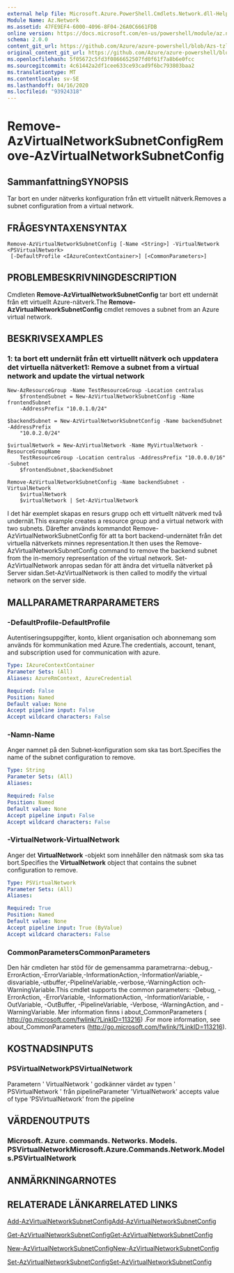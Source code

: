 ```yaml
---
external help file: Microsoft.Azure.PowerShell.Cmdlets.Network.dll-Help.xml
Module Name: Az.Network
ms.assetid: 47FE9EF4-6000-4096-8F04-26A0C6661FDB
online version: https://docs.microsoft.com/en-us/powershell/module/az.network/remove-azvirtualnetworksubnetconfig
schema: 2.0.0
content_git_url: https://github.com/Azure/azure-powershell/blob/Azs-tzl/src/Network/Network/help/Remove-AzVirtualNetworkSubnetConfig.md
original_content_git_url: https://github.com/Azure/azure-powershell/blob/Azs-tzl/src/Network/Network/help/Remove-AzVirtualNetworkSubnetConfig.md
ms.openlocfilehash: 5f05672c5fd3f0866652507fd0f61f7a8b6e0fcc
ms.sourcegitcommit: 4c61442a2df1cee633ce93cad9f6bc793803baa2
ms.translationtype: MT
ms.contentlocale: sv-SE
ms.lasthandoff: 04/16/2020
ms.locfileid: "93924318"
---
```

# <span data-ttu-id="1dd89-101">Remove-AzVirtualNetworkSubnetConfig</span><span class="sxs-lookup"><span data-stu-id="1dd89-101">Remove-AzVirtualNetworkSubnetConfig</span></span>

## <span data-ttu-id="1dd89-102">Sammanfattning</span><span class="sxs-lookup"><span data-stu-id="1dd89-102">SYNOPSIS</span></span>
<span data-ttu-id="1dd89-103">Tar bort en under nätverks konfiguration från ett virtuellt nätverk.</span><span class="sxs-lookup"><span data-stu-id="1dd89-103">Removes a subnet configuration from a virtual network.</span></span>

## <span data-ttu-id="1dd89-104">FRÅGESYNTAXEN</span><span class="sxs-lookup"><span data-stu-id="1dd89-104">SYNTAX</span></span>

```
Remove-AzVirtualNetworkSubnetConfig [-Name <String>] -VirtualNetwork <PSVirtualNetwork>
 [-DefaultProfile <IAzureContextContainer>] [<CommonParameters>]
```

## <span data-ttu-id="1dd89-105">PROBLEMBESKRIVNING</span><span class="sxs-lookup"><span data-stu-id="1dd89-105">DESCRIPTION</span></span>
<span data-ttu-id="1dd89-106">Cmdleten **Remove-AzVirtualNetworkSubnetConfig** tar bort ett undernät från ett virtuellt Azure-nätverk.</span><span class="sxs-lookup"><span data-stu-id="1dd89-106">The **Remove-AzVirtualNetworkSubnetConfig** cmdlet removes a subnet from an Azure virtual network.</span></span>

## <span data-ttu-id="1dd89-107">BESKRIVS</span><span class="sxs-lookup"><span data-stu-id="1dd89-107">EXAMPLES</span></span>

### <span data-ttu-id="1dd89-108">1: ta bort ett undernät från ett virtuellt nätverk och uppdatera det virtuella nätverket</span><span class="sxs-lookup"><span data-stu-id="1dd89-108">1: Remove a subnet from a virtual network and update the virtual network</span></span>
```
New-AzResourceGroup -Name TestResourceGroup -Location centralus
    $frontendSubnet = New-AzVirtualNetworkSubnetConfig -Name frontendSubnet 
    -AddressPrefix "10.0.1.0/24"

$backendSubnet = New-AzVirtualNetworkSubnetConfig -Name backendSubnet -AddressPrefix 
    "10.0.2.0/24"

$virtualNetwork = New-AzVirtualNetwork -Name MyVirtualNetwork -ResourceGroupName 
    TestResourceGroup -Location centralus -AddressPrefix "10.0.0.0/16" -Subnet 
    $frontendSubnet,$backendSubnet

Remove-AzVirtualNetworkSubnetConfig -Name backendSubnet -VirtualNetwork 
    $virtualNetwork
    $virtualNetwork | Set-AzVirtualNetwork
```

<span data-ttu-id="1dd89-109">I det här exemplet skapas en resurs grupp och ett virtuellt nätverk med två undernät.</span><span class="sxs-lookup"><span data-stu-id="1dd89-109">This example creates a resource group and a virtual network with two subnets.</span></span> <span data-ttu-id="1dd89-110">Därefter används kommandot Remove-AzVirtualNetworkSubnetConfig för att ta bort backend-undernätet från det virtuella nätverkets minnes representation.</span><span class="sxs-lookup"><span data-stu-id="1dd89-110">It then uses the Remove-AzVirtualNetworkSubnetConfig command to remove the backend subnet from the in-memory representation of the virtual network.</span></span> <span data-ttu-id="1dd89-111">Set-AzVirtualNetwork anropas sedan för att ändra det virtuella nätverket på Server sidan.</span><span class="sxs-lookup"><span data-stu-id="1dd89-111">Set-AzVirtualNetwork is then called to modify the virtual network on the server side.</span></span>

## <span data-ttu-id="1dd89-112">MALLPARAMETRAR</span><span class="sxs-lookup"><span data-stu-id="1dd89-112">PARAMETERS</span></span>

### <span data-ttu-id="1dd89-113">-DefaultProfile</span><span class="sxs-lookup"><span data-stu-id="1dd89-113">-DefaultProfile</span></span>
<span data-ttu-id="1dd89-114">Autentiseringsuppgifter, konto, klient organisation och abonnemang som används för kommunikation med Azure.</span><span class="sxs-lookup"><span data-stu-id="1dd89-114">The credentials, account, tenant, and subscription used for communication with azure.</span></span>

```yaml
Type: IAzureContextContainer
Parameter Sets: (All)
Aliases: AzureRmContext, AzureCredential

Required: False
Position: Named
Default value: None
Accept pipeline input: False
Accept wildcard characters: False
```

### <span data-ttu-id="1dd89-115">-Namn</span><span class="sxs-lookup"><span data-stu-id="1dd89-115">-Name</span></span>
<span data-ttu-id="1dd89-116">Anger namnet på den Subnet-konfiguration som ska tas bort.</span><span class="sxs-lookup"><span data-stu-id="1dd89-116">Specifies the name of the subnet configuration to remove.</span></span>

```yaml
Type: String
Parameter Sets: (All)
Aliases: 

Required: False
Position: Named
Default value: None
Accept pipeline input: False
Accept wildcard characters: False
```

### <span data-ttu-id="1dd89-117">-VirtualNetwork</span><span class="sxs-lookup"><span data-stu-id="1dd89-117">-VirtualNetwork</span></span>
<span data-ttu-id="1dd89-118">Anger det **VirtualNetwork** -objekt som innehåller den nätmask som ska tas bort.</span><span class="sxs-lookup"><span data-stu-id="1dd89-118">Specifies the **VirtualNetwork** object that contains the subnet configuration to remove.</span></span>

```yaml
Type: PSVirtualNetwork
Parameter Sets: (All)
Aliases: 

Required: True
Position: Named
Default value: None
Accept pipeline input: True (ByValue)
Accept wildcard characters: False
```

### <span data-ttu-id="1dd89-119">CommonParameters</span><span class="sxs-lookup"><span data-stu-id="1dd89-119">CommonParameters</span></span>
<span data-ttu-id="1dd89-120">Den här cmdleten har stöd för de gemensamma parametrarna:-debug,-ErrorAction,-ErrorVariable,-InformationAction,-InformationVariable,-disvariable,-utbuffer,-PipelineVariable,-verbose,-WarningAction och-WarningVariable.</span><span class="sxs-lookup"><span data-stu-id="1dd89-120">This cmdlet supports the common parameters: -Debug, -ErrorAction, -ErrorVariable, -InformationAction, -InformationVariable, -OutVariable, -OutBuffer, -PipelineVariable, -Verbose, -WarningAction, and -WarningVariable.</span></span> <span data-ttu-id="1dd89-121">Mer information finns i about_CommonParameters ( http://go.microsoft.com/fwlink/?LinkID=113216) .</span><span class="sxs-lookup"><span data-stu-id="1dd89-121">For more information, see about_CommonParameters (http://go.microsoft.com/fwlink/?LinkID=113216).</span></span>

## <span data-ttu-id="1dd89-122">KOSTNADS</span><span class="sxs-lookup"><span data-stu-id="1dd89-122">INPUTS</span></span>

### <span data-ttu-id="1dd89-123">PSVirtualNetwork</span><span class="sxs-lookup"><span data-stu-id="1dd89-123">PSVirtualNetwork</span></span>
<span data-ttu-id="1dd89-124">Parametern ' VirtualNetwork ' godkänner värdet av typen ' PSVirtualNetwork ' från pipeline</span><span class="sxs-lookup"><span data-stu-id="1dd89-124">Parameter 'VirtualNetwork' accepts value of type 'PSVirtualNetwork' from the pipeline</span></span>

## <span data-ttu-id="1dd89-125">VÄRDEN</span><span class="sxs-lookup"><span data-stu-id="1dd89-125">OUTPUTS</span></span>

### <span data-ttu-id="1dd89-126">Microsoft. Azure. commands. Networks. Models. PSVirtualNetwork</span><span class="sxs-lookup"><span data-stu-id="1dd89-126">Microsoft.Azure.Commands.Network.Models.PSVirtualNetwork</span></span>

## <span data-ttu-id="1dd89-127">ANMÄRKNINGAR</span><span class="sxs-lookup"><span data-stu-id="1dd89-127">NOTES</span></span>

## <span data-ttu-id="1dd89-128">RELATERADE LÄNKAR</span><span class="sxs-lookup"><span data-stu-id="1dd89-128">RELATED LINKS</span></span>

[<span data-ttu-id="1dd89-129">Add-AzVirtualNetworkSubnetConfig</span><span class="sxs-lookup"><span data-stu-id="1dd89-129">Add-AzVirtualNetworkSubnetConfig</span></span>](./Add-AzVirtualNetworkSubnetConfig.md)

[<span data-ttu-id="1dd89-130">Get-AzVirtualNetworkSubnetConfig</span><span class="sxs-lookup"><span data-stu-id="1dd89-130">Get-AzVirtualNetworkSubnetConfig</span></span>](./Get-AzVirtualNetworkSubnetConfig.md)

[<span data-ttu-id="1dd89-131">New-AzVirtualNetworkSubnetConfig</span><span class="sxs-lookup"><span data-stu-id="1dd89-131">New-AzVirtualNetworkSubnetConfig</span></span>](./New-AzVirtualNetworkSubnetConfig.md)

[<span data-ttu-id="1dd89-132">Set-AzVirtualNetworkSubnetConfig</span><span class="sxs-lookup"><span data-stu-id="1dd89-132">Set-AzVirtualNetworkSubnetConfig</span></span>](./Set-AzVirtualNetworkSubnetConfig.md)


